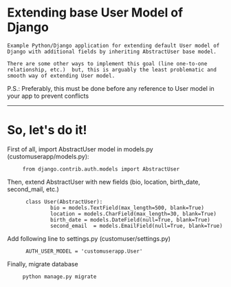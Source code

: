 # Extending base User Model of Django 

    Example Python/Django application for extending default User model of Django with additional fields by inheriting AbstractUser base model.
   
    There are some other ways to implement this goal (line one-to-one relationship, etc.)  but, this is arguably the least problematic and smooth way of extending User model.


P.S.:
  Preferably, this must be done before any reference to User model in your app to prevent conflicts 

--------------

# So, let's do it!


First of all, import AbstractUser model in models.py (customuserapp/models.py):

         from django.contrib.auth.models import AbstractUser

Then, extend AbstractUser with new fields (bio, location, birth_date, second_mail, etc.)

          class User(AbstractUser):
                  bio = models.TextField(max_length=500, blank=True)
                  location = models.CharField(max_length=30, blank=True)
                  birth_date = models.DateField(null=True, blank=True)
                  second_email  = models.EmailField(null=True, blank=True)


Add following line to settings.py (customuser/settings.py)

          AUTH_USER_MODEL = 'customuserapp.User'


Finally, migrate database

         python manage.py migrate


